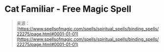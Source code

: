 <!--yml
category: 未分类
date: 2024-06-12 19:06:27
-->

# Cat Familiar - Free Magic Spell

> 来源：[https://www.spellsofmagic.com/spells/spiritual_spells/binding_spells/22275/page.html#0001-01-01](https://www.spellsofmagic.com/spells/spiritual_spells/binding_spells/22275/page.html#0001-01-01)